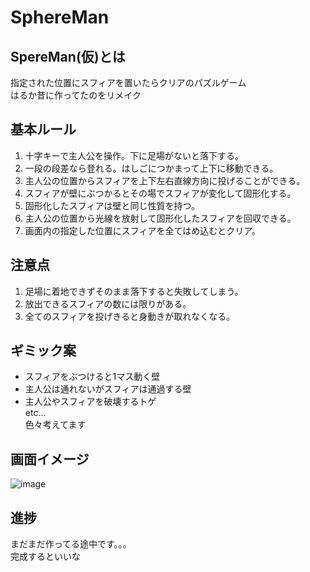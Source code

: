 # SphereMan

## SpereMan(仮)とは
指定された位置にスフィアを置いたらクリアのパズルゲーム  
はるか昔に作ってたのをリメイク

## 基本ルール
1. 十字キーで主人公を操作。下に足場がないと落下する。
2. 一段の段差なら登れる。はしごにつかまって上下に移動できる。
3. 主人公の位置からスフィアを上下左右直線方向に投げることができる。
4. スフィアが壁にぶつかるとその場でスフィアが変化して固形化する。
5. 固形化したスフィアは壁と同じ性質を持つ。
6. 主人公の位置から光線を放射して固形化したスフィアを回収できる。
7. 画面内の指定した位置にスフィアを全てはめ込むとクリア。

## 注意点
1. 足場に着地できずそのまま落下すると失敗してしまう。
2. 放出できるスフィアの数には限りがある。
3. 全てのスフィアを投げきると身動きが取れなくなる。


## ギミック案
- スフィアをぶつけると1マス動く壁
- 主人公は通れないがスフィアは通過する壁
- 主人公やスフィアを破壊するトゲ  
etc...  
色々考えてます

## 画面イメージ
![image](https://user-images.githubusercontent.com/49429196/96368938-cf40e980-1191-11eb-8afa-4e874c22f12d.png)


## 進捗
まだまだ作ってる途中です。。。  
完成するといいな
